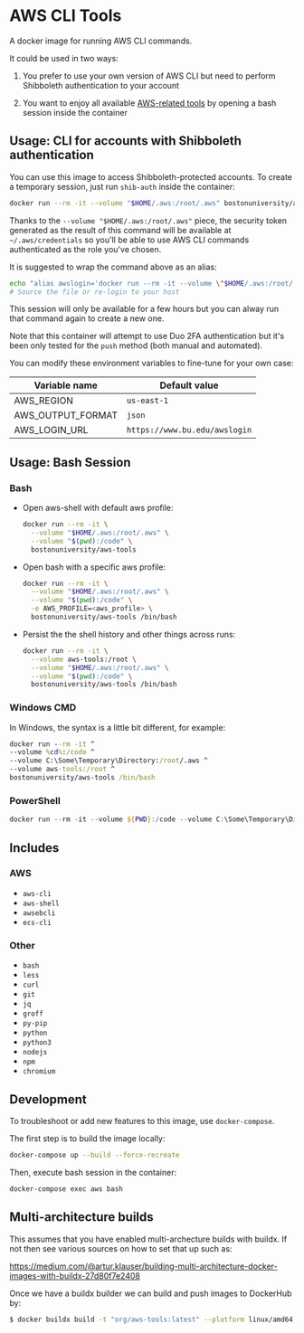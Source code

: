 # AWS CLI Tools

A docker image for running AWS CLI commands.

It could be used in two ways:

1. You prefer to use your own version of AWS CLI but need to perform
  Shibboleth authentication to your account

1. You want to enjoy all available [AWS-related tools](#includes) by opening
  a bash session inside the container

## Usage: CLI for accounts with Shibboleth authentication

You can use this image to access Shibboleth-protected accounts.
To create a temporary session, just run `shib-auth` inside the container:

```bash
docker run --rm -it --volume "$HOME/.aws:/root/.aws" bostonuniversity/aws-tools shib-auth
```

Thanks to the `--volume "$HOME/.aws:/root/.aws"` piece, the security token generated
as the result of this command will be available at `~/.aws/credentials` so you'll be
able to use AWS CLI commands authenticated as the role you've chosen.

It is suggested to wrap the command above as an alias:

```bash
echo "alias awslogin='docker run --rm -it --volume \"$HOME/.aws:/root/.aws\" bostonuniversity/aws-tools shib-auth'" >> ~/.bashrc
# Source the file or re-login to your host
```

This session will only be available for a few hours but you can alway run that
command again to create a new one.

Note that this container will attempt to use Duo 2FA authentication but it's
been only tested for the `push` method (both manual and automated).

You can modify these environment variables to fine-tune for your own case:

Variable name        | Default value
---------------------|------------------------------
AWS_REGION           | `us-east-1`
AWS_OUTPUT_FORMAT    | `json`
AWS_LOGIN_URL        | `https://www.bu.edu/awslogin`

## Usage: Bash Session

### Bash

- Open aws-shell with default aws profile:

  ```bash
  docker run --rm -it \
    --volume "$HOME/.aws:/root/.aws" \
    --volume "$(pwd):/code" \
    bostonuniversity/aws-tools
  ```

- Open bash with a specific aws profile:

  ```bash
  docker run --rm -it \
    --volume "$HOME/.aws:/root/.aws" \
    --volume "$(pwd):/code" \
    -e AWS_PROFILE=<aws_profile> \
    bostonuniversity/aws-tools /bin/bash
  ```

- Persist the the shell history and other things across runs:

  ```bash
  docker run --rm -it \
    --volume aws-tools:/root \
    --volume "$HOME/.aws:/root/.aws" \
    --volume "$(pwd):/code" \
    bostonuniversity/aws-tools /bin/bash
  ```

### Windows CMD

In Windows, the syntax is a little bit different, for example:

```cmd
docker run --rm -it ^
--volume %cd%:/code ^
--volume C:\Some\Temporary\Directory:/root/.aws ^
--volume aws-tools:/root ^
bostonuniversity/aws-tools /bin/bash
```

### PowerShell

```powershell
docker run --rm -it --volume ${PWD}:/code --volume C:\Some\Temporary\Directory:/root/.aws --volume aws-tools:/root bostonuniversity/aws-tools /bin/bash
```

## Includes

### AWS

- `aws-cli`
- `aws-shell`
- `awsebcli`
- `ecs-cli`

### Other

- `bash`
- `less`
- `curl`
- `git`
- `jq`
- `groff`
- `py-pip`
- `python`
- `python3`
- `nodejs`
- `npm`
- `chromium`

## Development

To troubleshoot or add new features to this image, use `docker-compose`.

The first step is to build the image locally:

```bash
docker-compose up --build --force-recreate
```

Then, execute bash session in the container:

```bash
docker-compose exec aws bash
```

## Multi-architecture builds

This assumes that you have enabled multi-archecture builds with buildx.  If not then
see various sources on how to set that up such as:

https://medium.com/@artur.klauser/building-multi-architecture-docker-images-with-buildx-27d80f7e2408

Once we have a buildx builder we can build and push images to DockerHub by:

```bash
$ docker buildx build -t "org/aws-tools:latest" --platform linux/amd64,linux/arm64 --push .
```
